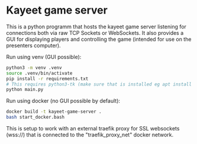 # Kayeet game server

This is a python programm that hosts the kayeet game server listening for connections both via raw TCP Sockets or WebSockets.
It also provides a GUI for displaying players and controlling the game (intended for use on the presenters computer).

Run using venv (GUI possible):

```bash
python3 -m venv .venv
source .venv/bin/activate
pip install -r requirements.txt
# This requires python3-tk (make sure that is installed eg apt install python3-tk on debian-based systems)
python main.py
```

Run using docker (no GUI possible by default):

```bash
docker build -t kayeet-game-server .
bash start_docker.bash
```

This is setup to work with an external traefik proxy for SSL websockets (wss://) that is connected to the "traefik_proxy_net" docker network.